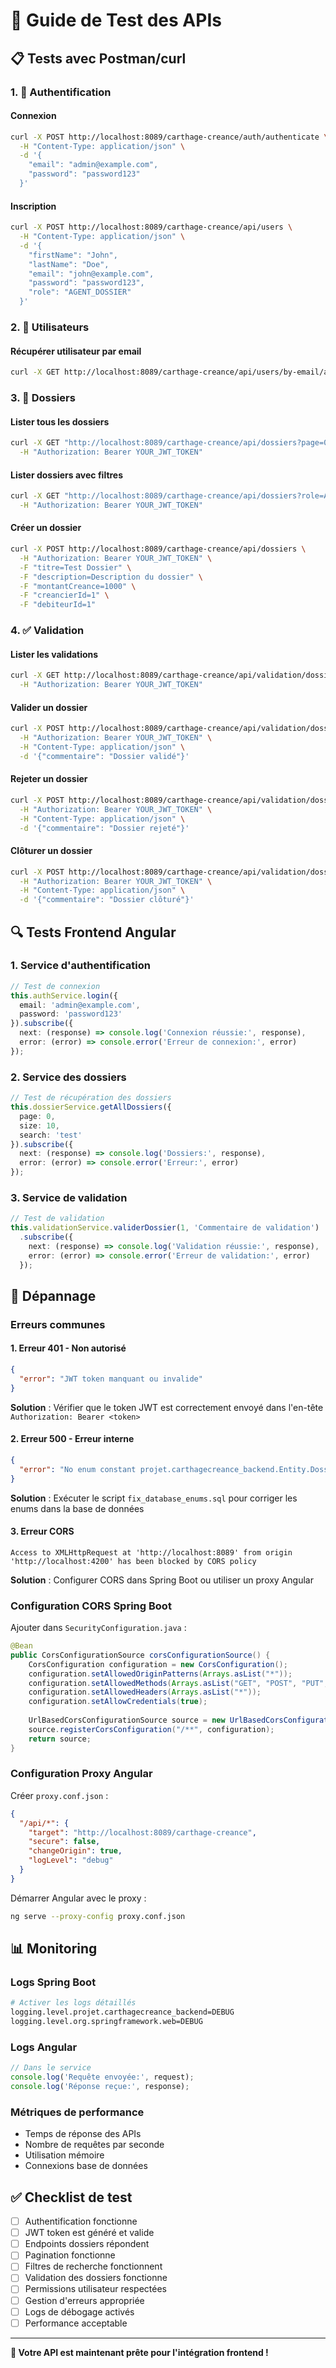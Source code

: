 # 🧪 Guide de Test des APIs

## 📋 Tests avec Postman/curl

### 1. 🔐 Authentification

#### Connexion
```bash
curl -X POST http://localhost:8089/carthage-creance/auth/authenticate \
  -H "Content-Type: application/json" \
  -d '{
    "email": "admin@example.com",
    "password": "password123"
  }'
```

#### Inscription
```bash
curl -X POST http://localhost:8089/carthage-creance/api/users \
  -H "Content-Type: application/json" \
  -d '{
    "firstName": "John",
    "lastName": "Doe",
    "email": "john@example.com",
    "password": "password123",
    "role": "AGENT_DOSSIER"
  }'
```

### 2. 👥 Utilisateurs

#### Récupérer utilisateur par email
```bash
curl -X GET http://localhost:8089/carthage-creance/api/users/by-email/admin@example.com
```

### 3. 📁 Dossiers

#### Lister tous les dossiers
```bash
curl -X GET "http://localhost:8089/carthage-creance/api/dossiers?page=0&size=10" \
  -H "Authorization: Bearer YOUR_JWT_TOKEN"
```

#### Lister dossiers avec filtres
```bash
curl -X GET "http://localhost:8089/carthage-creance/api/dossiers?role=AGENT&userId=1&search=test&page=0&size=10" \
  -H "Authorization: Bearer YOUR_JWT_TOKEN"
```

#### Créer un dossier
```bash
curl -X POST http://localhost:8089/carthage-creance/api/dossiers \
  -H "Authorization: Bearer YOUR_JWT_TOKEN" \
  -F "titre=Test Dossier" \
  -F "description=Description du dossier" \
  -F "montantCreance=1000" \
  -F "creancierId=1" \
  -F "debiteurId=1"
```

### 4. ✅ Validation

#### Lister les validations
```bash
curl -X GET http://localhost:8089/carthage-creance/api/validation/dossiers \
  -H "Authorization: Bearer YOUR_JWT_TOKEN"
```

#### Valider un dossier
```bash
curl -X POST http://localhost:8089/carthage-creance/api/validation/dossiers/1/valider \
  -H "Authorization: Bearer YOUR_JWT_TOKEN" \
  -H "Content-Type: application/json" \
  -d '{"commentaire": "Dossier validé"}'
```

#### Rejeter un dossier
```bash
curl -X POST http://localhost:8089/carthage-creance/api/validation/dossiers/1/rejeter \
  -H "Authorization: Bearer YOUR_JWT_TOKEN" \
  -H "Content-Type: application/json" \
  -d '{"commentaire": "Dossier rejeté"}'
```

#### Clôturer un dossier
```bash
curl -X POST http://localhost:8089/carthage-creance/api/validation/dossiers/1/cloturer \
  -H "Authorization: Bearer YOUR_JWT_TOKEN" \
  -H "Content-Type: application/json" \
  -d '{"commentaire": "Dossier clôturé"}'
```

## 🔍 Tests Frontend Angular

### 1. Service d'authentification
```typescript
// Test de connexion
this.authService.login({
  email: 'admin@example.com',
  password: 'password123'
}).subscribe({
  next: (response) => console.log('Connexion réussie:', response),
  error: (error) => console.error('Erreur de connexion:', error)
});
```

### 2. Service des dossiers
```typescript
// Test de récupération des dossiers
this.dossierService.getAllDossiers({
  page: 0,
  size: 10,
  search: 'test'
}).subscribe({
  next: (response) => console.log('Dossiers:', response),
  error: (error) => console.error('Erreur:', error)
});
```

### 3. Service de validation
```typescript
// Test de validation
this.validationService.validerDossier(1, 'Commentaire de validation')
  .subscribe({
    next: (response) => console.log('Validation réussie:', response),
    error: (error) => console.error('Erreur de validation:', error)
  });
```

## 🐛 Dépannage

### Erreurs communes

#### 1. Erreur 401 - Non autorisé
```json
{
  "error": "JWT token manquant ou invalide"
}
```
**Solution** : Vérifier que le token JWT est correctement envoyé dans l'en-tête `Authorization: Bearer <token>`

#### 2. Erreur 500 - Erreur interne
```json
{
  "error": "No enum constant projet.carthagecreance_backend.Entity.DossierStatus.EN_COURS"
}
```
**Solution** : Exécuter le script `fix_database_enums.sql` pour corriger les enums dans la base de données

#### 3. Erreur CORS
```
Access to XMLHttpRequest at 'http://localhost:8089' from origin 'http://localhost:4200' has been blocked by CORS policy
```
**Solution** : Configurer CORS dans Spring Boot ou utiliser un proxy Angular

### Configuration CORS Spring Boot

Ajouter dans `SecurityConfiguration.java` :
```java
@Bean
public CorsConfigurationSource corsConfigurationSource() {
    CorsConfiguration configuration = new CorsConfiguration();
    configuration.setAllowedOriginPatterns(Arrays.asList("*"));
    configuration.setAllowedMethods(Arrays.asList("GET", "POST", "PUT", "DELETE", "OPTIONS"));
    configuration.setAllowedHeaders(Arrays.asList("*"));
    configuration.setAllowCredentials(true);
    
    UrlBasedCorsConfigurationSource source = new UrlBasedCorsConfigurationSource();
    source.registerCorsConfiguration("/**", configuration);
    return source;
}
```

### Configuration Proxy Angular

Créer `proxy.conf.json` :
```json
{
  "/api/*": {
    "target": "http://localhost:8089/carthage-creance",
    "secure": false,
    "changeOrigin": true,
    "logLevel": "debug"
  }
}
```

Démarrer Angular avec le proxy :
```bash
ng serve --proxy-config proxy.conf.json
```

## 📊 Monitoring

### Logs Spring Boot
```bash
# Activer les logs détaillés
logging.level.projet.carthagecreance_backend=DEBUG
logging.level.org.springframework.web=DEBUG
```

### Logs Angular
```typescript
// Dans le service
console.log('Requête envoyée:', request);
console.log('Réponse reçue:', response);
```

### Métriques de performance
- Temps de réponse des APIs
- Nombre de requêtes par seconde
- Utilisation mémoire
- Connexions base de données

## ✅ Checklist de test

- [ ] Authentification fonctionne
- [ ] JWT token est généré et valide
- [ ] Endpoints dossiers répondent
- [ ] Pagination fonctionne
- [ ] Filtres de recherche fonctionnent
- [ ] Validation des dossiers fonctionne
- [ ] Permissions utilisateur respectées
- [ ] Gestion d'erreurs appropriée
- [ ] Logs de débogage activés
- [ ] Performance acceptable

---

**🎯 Votre API est maintenant prête pour l'intégration frontend !**




